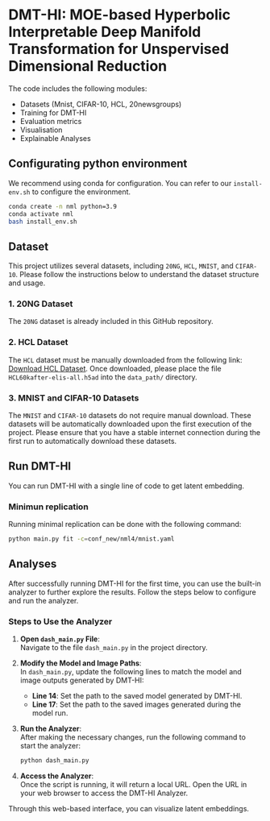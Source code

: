# DMT-HI: MOE-based Hyperbolic Interpretable Deep Manifold Transformation for Unspervised Dimensional Reduction

The code includes the following modules:
* Datasets (Mnist, CIFAR-10, HCL, 20newsgroups)
* Training for DMT-HI
* Evaluation metrics 
* Visualisation
* Explainable Analyses

## Configurating python environment

We recommend using conda for configuration. You can refer to our `install-env.sh` to configure the environment.

```bash
conda create -n nml python=3.9
conda activate nml
bash install_env.sh
```

## Dataset

This project utilizes several datasets, including `20NG`, `HCL`, `MNIST`, and `CIFAR-10`. Please follow the instructions below to understand the dataset structure and usage.

### 1. 20NG Dataset
The `20NG` dataset is already included in this GitHub repository.

### 2. HCL Dataset
The `HCL` dataset must be manually downloaded from the following link: [Download HCL Dataset](https://gofile.me/7794C/rSolqImMJ). Once downloaded, please place the file `HCL60kafter-elis-all.h5ad` into the `data_path/` directory.

### 3. MNIST and CIFAR-10 Datasets
The `MNIST` and `CIFAR-10` datasets do not require manual download. These datasets will be automatically downloaded upon the first execution of the project.
Please ensure that you have a stable internet connection during the first run to automatically download these datasets.

## Run DMT-HI

You can run DMT-HI with a single line of code to get latent embedding.

### Minimun replication

Running minimal replication can be done with the following command:

```bash
python main.py fit -c=conf_new/nml4/mnist.yaml
```

## Analyses

After successfully running DMT-HI for the first time, you can use the built-in analyzer to further explore the results. Follow the steps below to configure and run the analyzer.

### Steps to Use the Analyzer

1. **Open `dash_main.py` File**:  
   Navigate to the file `dash_main.py` in the project directory.

2. **Modify the Model and Image Paths**:  
   In `dash_main.py`, update the following lines to match the model and image outputs generated by DMT-HI:
   - **Line 14**: Set the path to the saved model generated by DMT-HI.
   - **Line 17**: Set the path to the saved images generated during the model run.

3. **Run the Analyzer**:  
   After making the necessary changes, run the following command to start the analyzer:

   ```bash
   python dash_main.py
   ```

4. **Access the Analyzer**:  
   Once the script is running, it will return a local URL. Open the URL in your web browser to access the DMT-HI Analyzer.

Through this web-based interface, you can visualize latent embeddings.
